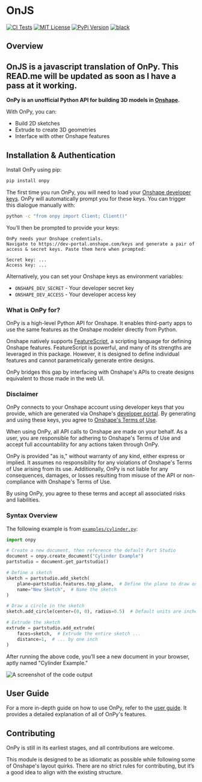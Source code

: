 # OnJS

[![CI Tests](https://github.com/kyle-tennison/onpy/actions/workflows/validate.yml/badge.svg)](https://github.com/kyle-tennison/onpy/actions/workflows/validate.yml)
[![MIT License](https://img.shields.io/github/license/kyle-tennison/onpy?color=yellow)](https://opensource.org/license/mit)
[![PyPi Version](https://img.shields.io/pypi/v/onpy?color=blue)](https://pypi.org/project/onpy/)
[![black](https://img.shields.io/badge/code%20style-black-000000.svg?style=flat)](https://github.com/psf/black)

## Overview

**OnJS is a javascript translation of OnPy. This READ.me will be updated as soon as I have a pass at it working.**
---
**OnPy is an unofficial Python API for building 3D models in [Onshape](https://onshape.com).**

With OnPy, you can:

- Build 2D sketches  
- Extrude to create 3D geometries  
- Interface with other Onshape features  

## Installation & Authentication

Install OnPy using pip:

```bash
pip install onpy
```

The first time you run OnPy, you will need to load your [Onshape developer keys](https://dev-portal.onshape.com/keys). OnPy will automatically prompt you for these keys. You can trigger this dialogue manually with:

```bash
python -c "from onpy import Client; Client()"
```

You’ll then be prompted to provide your keys:

```plaintext
OnPy needs your Onshape credentials.  
Navigate to https://dev-portal.onshape.com/keys and generate a pair of access & secret keys. Paste them here when prompted:  

Secret key: ...  
Access key: ...  
```

Alternatively, you can set your Onshape keys as environment variables:

- `ONSHAPE_DEV_SECRET` - Your developer secret key  
- `ONSHAPE_DEV_ACCESS` - Your developer access key  

### What is OnPy for?

OnPy is a high-level Python API for Onshape. It enables third-party apps to use the same features as the Onshape modeler directly from Python.

Onshape natively supports [FeatureScript](https://cad.onshape.com/FsDoc/), a scripting language for defining Onshape features. FeatureScript is powerful, and many of its strengths are leveraged in this package. However, it is designed to define individual features and cannot parametrically generate entire designs.

OnPy bridges this gap by interfacing with Onshape's APIs to create designs equivalent to those made in the web UI.

### Disclaimer

OnPy connects to your Onshape account using developer keys that you provide, which are generated via Onshape's [developer portal](https://cad.onshape.com/appstore/dev-portal). By generating and using these keys, you agree to [Onshape's Terms of Use](https://www.onshape.com/en/legal/terms-of-use).

When using OnPy, all API calls to Onshape are made on your behalf. As a user, you are responsible for adhering to Onshape's Terms of Use and accept full accountability for any actions taken through OnPy.

OnPy is provided "as is," without warranty of any kind, either express or implied. It assumes no responsibility for any violations of Onshape's Terms of Use arising from its use. Additionally, OnPy is not liable for any consequences, damages, or losses resulting from misuse of the API or non-compliance with Onshape's Terms of Use.

By using OnPy, you agree to these terms and accept all associated risks and liabilities.

### Syntax Overview

The following example is from [`examples/cylinder.py`](examples/cylinder.py):

```python
import onpy

# Create a new document, then reference the default Part Studio
document = onpy.create_document("Cylinder Example")
partstudio = document.get_partstudio()

# Define a sketch
sketch = partstudio.add_sketch(
    plane=partstudio.features.top_plane,  # Define the plane to draw on
    name="New Sketch",  # Name the sketch
)

# Draw a circle in the sketch
sketch.add_circle(center=(0, 0), radius=0.5)  # Default units are inches

# Extrude the sketch
extrude = partstudio.add_extrude(
    faces=sketch,  # Extrude the entire sketch ...
    distance=1,  # ... by one inch
)
```

After running the above code, you’ll see a new document in your browser, aptly named "Cylinder Example."

![A screenshot of the code output](.github/media/readme_screenshot.png)

## User Guide

For a more in-depth guide on how to use OnPy, refer to the [user guide](/guide.md). It provides a detailed explanation of all of OnPy's features.

## Contributing

OnPy is still in its earliest stages, and all contributions are welcome.

This module is designed to be as idiomatic as possible while following some of Onshape's layout quirks. There are no strict rules for contributing, but it’s a good idea to align with the existing structure.
